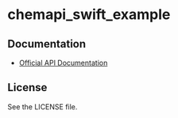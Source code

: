# chemapi_swift_example

## Documentation

* [Official API Documentation](https://developer.chemadvisor.io/docs)

## License

See the LICENSE file.
